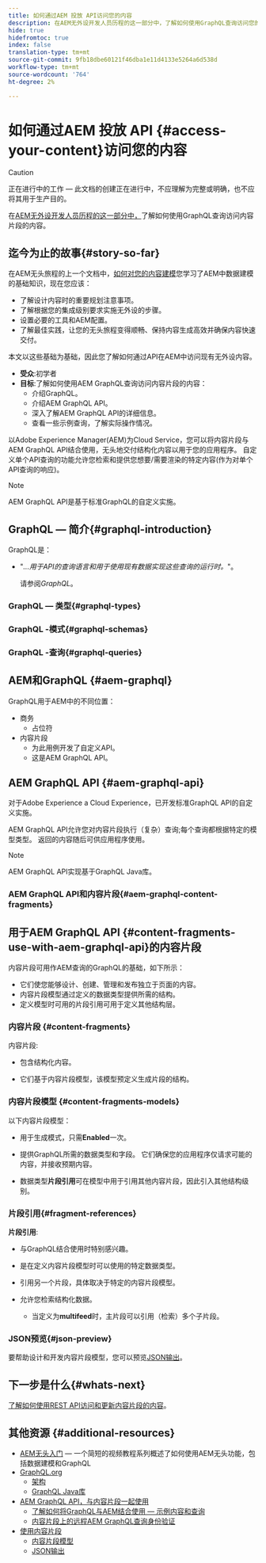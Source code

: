 ```yaml
---
title: 如何通过AEM 投放 API访问您的内容
description: 在AEM无外设开发人员历程的这一部分中，了解如何使用GraphQL查询访问您的内容片段内容。
hide: true
hidefromtoc: true
index: false
translation-type: tm+mt
source-git-commit: 9fb18dbe60121f46dba1e11d4133e5264a6d538d
workflow-type: tm+mt
source-wordcount: '764'
ht-degree: 2%

---
```



# 如何通过AEM 投放 API {#access-your-content}访问您的内容

>[!CAUTION]
>
>正在进行中的工作 — 此文档的创建正在进行中，不应理解为完整或明确，也不应将其用于生产目的。

在[AEM无外设开发人员历程的这一部分中，](overview.md)了解如何使用GraphQL查询访问内容片段的内容。

## 迄今为止的故事{#story-so-far}

在AEM无头旅程的上一个文档中，[如何对您的内容建模](model-your-content.md)您学习了AEM中数据建模的基础知识，现在您应该：

* 了解设计内容时的重要规划注意事项。
* 了解根据您的集成级别要求实施无外设的步骤。
* 设置必要的工具和AEM配置。
* 了解最佳实践，让您的无头旅程变得顺畅、保持内容生成高效并确保内容快速交付。

本文以这些基础为基础，因此您了解如何通过API在AEM中访问现有无外设内容。

* **受众**:初学者
* **目标**:了解如何使用AEM GraphQL查询访问内容片段的内容：
   * 介绍GraphQL。
   * 介绍AEM GraphQL API。
   * 深入了解AEM GraphQL API的详细信息。
   * 查看一些示例查询，了解实际操作情况。

以Adobe Experience Manager(AEM)为Cloud Service，您可以将内容片段与AEM GraphQL API结合使用，无头地交付结构化内容以用于您的应用程序。 自定义单个API查询的功能允许您检索和提供您想要/需要渲染的特定内容(作为对单个API查询的响应)。

>[!NOTE]
>AEM GraphQL API是基于标准GraphQL的自定义实施。

## GraphQL — 简介{#graphql-introduction}

GraphQL是：

* &quot;*...用于API的查询语言和用于使用现有数据实现这些查询的运行时。*&quot;。

   请参阅&#x200B;*GraphQL*。

### GraphQL — 类型{#graphql-types}

### GraphQL -模式{#graphql-schemas}

### GraphQL -查询{#graphql-queries}

## AEM和GraphQL {#aem-graphql}

GraphQL用于AEM中的不同位置：

* 商务
   * 占位符
* 内容片段
   * 为此用例开发了自定义API。
   * 这是AEM GraphQL API。

## AEM GraphQL API {#aem-graphql-api}

对于Adobe Experience a Cloud Experience，已开发标准GraphQL API的自定义实施。

AEM GraphQL API允许您对内容片段执行（复杂）查询;每个查询都根据特定的模型类型。 返回的内容随后可供应用程序使用。

>[!NOTE]
>
>AEM GraphQL API实现基于GraphQL Java库。

### AEM GraphQL API和内容片段{#aem-graphql-content-fragments}

## 用于AEM GraphQL API {#content-fragments-use-with-aem-graphql-api}的内容片段

内容片段可用作AEM查询的GraphQL的基础，如下所示：

* 它们使您能够设计、创建、管理和发布独立于页面的内容。
* 内容片段模型通过定义的数据类型提供所需的结构。
* 定义模型时可用的片段引用可用于定义其他结构层。

### 内容片段 {#content-fragments}

内容片段:

* 包含结构化内容。

* 它们基于内容片段模型，该模型预定义生成片段的结构。

### 内容片段模型 {#content-fragments-models}

以下内容片段模型：

* 用于生成模式，只需&#x200B;**Enabled**&#x200B;一次。

* 提供GraphQL所需的数据类型和字段。 它们确保您的应用程序仅请求可能的内容，并接收预期内容。

* 数据类型&#x200B;**片段引用**&#x200B;可在模型中用于引用其他内容片段，因此引入其他结构级别。

### 片段引用{#fragment-references}

**片段引用**:

* 与GraphQL结合使用时特别感兴趣。

* 是在定义内容片段模型时可以使用的特定数据类型。

* 引用另一个片段，具体取决于特定的内容片段模型。

* 允许您检索结构化数据。

   * 当定义为&#x200B;**multifeed**&#x200B;时，主片段可以引用（检索）多个子片段。

### JSON预览{#json-preview}

要帮助设计和开发内容片段模型，您可以预览[JSON输出](/help/assets/content-fragments/content-fragments-json-preview.md)。

## 下一步是什么{#whats-next}

[了解如何使用REST API访问和更新内容片段的内容](/help/implementing/developing/headless-journey/update-your-content.md)。

## 其他资源 {#additional-resources}

* [AEM无头入门](https://experienceleague.adobe.com/docs/experience-manager-learn/getting-started-with-aem-headless/graphql/overview.html)  — 一个简短的视频教程系列概述了如何使用AEM无头功能，包括数据建模和GraphQL
* [GraphQL.org](https://graphql.org)
   * [架构](https://graphql.org/learn/schema/)
   * [GraphQL Java库](https://graphql.org/code/#java)
* [AEM GraphQL API，与内容片段一起使用](/help/assets/content-fragments/graphql-api-content-fragments.md)
   * [了解如何将GraphQL与AEM结合使用 — 示例内容和查询](/help/assets/content-fragments/content-fragments-graphql-samples.md)
   * [内容片段上的远程AEM GraphQL查询身份验证](/help/assets/content-fragments/graphql-authentication-content-fragments.md)
* [使用内容片段](/help/assets/content-fragments/content-fragments.md)
   * [内容片段模型](/help/assets/content-fragments/content-fragments-models.md)
   * [JSON输出](/help/assets/content-fragments/content-fragments-json-preview.md)
